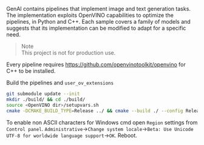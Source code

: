GenAI contains pipelines that implement image and text generation tasks. The implementation exploits OpenVINO capabilities to optimize the pipelines, in Python and C++. Each sample covers a family of models and suggests that its implementation can be modified to adapt for a specific need.

> Note  
This project is not for production use.

Every pipeline requires https://github.com/openvinotoolkit/openvino for C++ to be installed.

Build the pipelines and `user_ov_extensions`

```sh
git submodule update --init
mkdir ./build/ && cd ./build/
source <OpenVINO dir>/setupvars.sh
cmake -DCMAKE_BUILD_TYPE=Release ../ && cmake --build ./ --config Release -j
```

To enable non ASCII characters for Windows cmd open `Region` settings from `Control panel`. `Administrative`->`Change system locale`->`Beta: Use Unicode UTF-8 for worldwide language support`->`OK`. Reboot.

